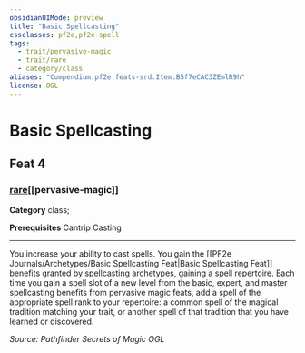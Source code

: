 ```yaml
---
obsidianUIMode: preview
title: "Basic Spellcasting"
cssclasses: pf2e,pf2e-spell
tags:
  - trait/pervasive-magic
  - trait/rare
  - category/class
aliases: "Compendium.pf2e.feats-srd.Item.B5f7eCAC3ZEmlR9h"
license: OGL
---
```

# Basic Spellcasting
## Feat 4
### [rare](rare "Rare Rarity Trait")[[pervasive-magic]]

**Category** class; 



**Prerequisites** Cantrip Casting
* * *
You increase your ability to cast spells. You gain the [[PF2e Journals/Archetypes/Basic Spellcasting Feat|Basic Spellcasting Feat]] benefits granted by spellcasting archetypes, gaining a spell repertoire. Each time you gain a spell slot of a new level from the basic, expert, and master spellcasting benefits from pervasive magic feats, add a spell of the appropriate spell rank to your repertoire: a common spell of the magical tradition matching your trait, or another spell of that tradition that you have learned or discovered.

*Source: Pathfinder Secrets of Magic*
*OGL*